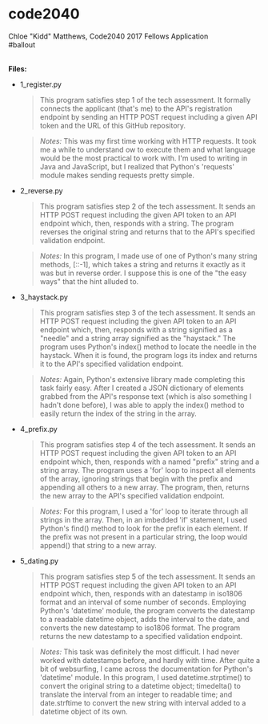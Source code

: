 # code2040
Chloe "Kidd" Matthews, Code2040 2017 Fellows Application
</br>#ballout

</br><b>Files:</b>
</br><ul><li>1_register.py
<blockquote>This program satisfies step 1 of the tech assessment. It formally connects the applicant (that's me) to the API's registration endpoint by sending an HTTP POST request including a given API token and the URL of this GitHub repository.</blockquote>

<blockquote><i>Notes:</i> This was my first time working with HTTP requests. It took me a while to understand ow to execute them and what language would be the most practical to work with. I'm used to writing in Java and JavaScript, but I realized that Python's 'requests' module makes sending requests pretty simple.</blockquote>
  
<li>2_reverse.py
<blockquote>This program satisfies step 2 of the tech assessment. It sends an HTTP POST request including the given API token to an API endpoint which, then, responds with a string. The program reverses the original string and returns that to the API's specified validation endpoint.</blockquote>

<blockquote><i>Notes:</i> In this program, I made use of one of Python's many string methods, [::-1], which takes a string and returns it exactly as it was but in reverse order. I suppose this is one of the "the easy ways" that the hint alluded to. </blockquote>

<li>3_haystack.py
<blockquote>This program satisfies step 3 of the tech assessment. It sends an HTTP POST request including the given API token to an API endpoint which, then, responds with a string signified as a "needle" and a string array signified as the "haystack." The program uses Python's index() method to locate the needle in the haystack. When it is found, the program logs its index and returns it to the API's specified validation endpoint.</blockquote>

<blockquote><i>Notes:</i> Again, Python's extensive library made completing this task fairly easy. After I created a JSON dictionary of elements grabbed from the API's response text (which is also something I hadn't done before), I was able to apply the index() method to easily return the index of the string in the array.</blockquote>

<li>4_prefix.py
<blockquote>This program satisfies step 4 of the tech assessment. It sends an HTTP POST request including the given API token to an API endpoint which, then, responds with a named "prefix" string and a string array. The program uses a 'for' loop to inspect all elements of the array, ignoring strings that begin with the prefix and appending all others to a new array. The program, then, returns the new array to the API's specified validation endpoint.</blockquote>

<blockquote><i>Notes:</i> For this program, I used a 'for' loop to iterate through all strings in the array. Then, in an imbedded 'if' statement, I used Python's find() method to look for the prefix in each element. If the prefix was not present in a particular string, the loop would append() that string to a new array.</blockquote>

<li>5_dating.py
<blockquote>This program satisfies step 5 of the tech assessment. It sends an HTTP POST request including the given API token to an API endpoint which, then, responds with an datestamp in iso1806 format and an interval of some number of seconds. Employing Python's 'datetime' module, the program converts the datestamp to a readable datetime object, adds the interval to the date, and converts the new datestamp to iso1806 format. The program returns the new datestamp to a specified validation endpoint.</blockquote>

<blockquote><i>Notes:</i> This task was definitely the most difficult. I had never worked with datestamps before, and hardly with time. After quite a bit of websurfing, I came across the documentation for Python's 'datetime' module. In this program, I used datetime.strptime() to convert the original string to a datetime object; timedelta() to translate the interval from an integer to readable time; and date.strftime to convert the new string with interval added to a datetime object of its own.</blockquote>

